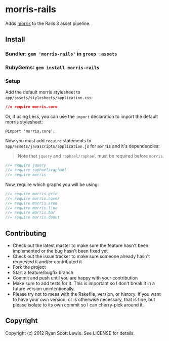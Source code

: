 # morris-rails

Adds [morris](https://github.com/oesmith/morris.js) to the Rails 3 asset pipeline.

## Install

### Bundler: `gem 'morris-rails'` in `group :assets`

### RubyGems: `gem install morris-rails`

### Setup

Add the default morris stylesheet to `app/assets/stylesheets/application.css`:

```css
//= require morris.core
```

Or, if using Less, you can use the `import` declaration to import the default morris stylesheet:

```less
@import 'morris.core';
```

Now you must add `require` statements to `app/assets/javascripts/application.js` for `morris` and it's dependencies:

> Note that `jquery` and `raphael/raphael` must be required before `morris`.

```js
//= require jquery
//= require raphael/raphael
//= require morris
```

Now, require which graphs you will be using:

```js
//= require morris.grid
//= require morris.hover
//= require morris.area
//= require morris.line
//= require morris.bar
//= require morris.donut
```

## Contributing

* Check out the latest master to make sure the feature hasn't been implemented or the bug hasn't been fixed yet
* Check out the issue tracker to make sure someone already hasn't requested it and/or contributed it
* Fork the project
* Start a feature/bugfix branch
* Commit and push until you are happy with your contribution
* Make sure to add tests for it. This is important so I don't break it in a future version unintentionally.
* Please try not to mess with the Rakefile, version, or history. If you want to have your own version, or is otherwise necessary, that is fine, but please isolate to its own commit so I can cherry-pick around it.

## Copyright

Copyright (c) 2012 Ryan Scott Lewis. See LICENSE for details.